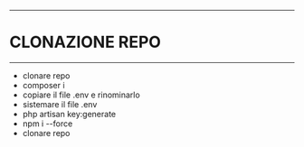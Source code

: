 ******************************************
<h1>CLONAZIONE REPO</h1>

******************************************

<ul>
    <li>clonare repo</li>
    <li>composer i</li>
    <li>copiare il file .env e rinominarlo</li>
    <li>sistemare il file .env</li>
    <li>php artisan key:generate</li>
    <li>npm i --force</li>
    <li>clonare repo</li>
</ul>
